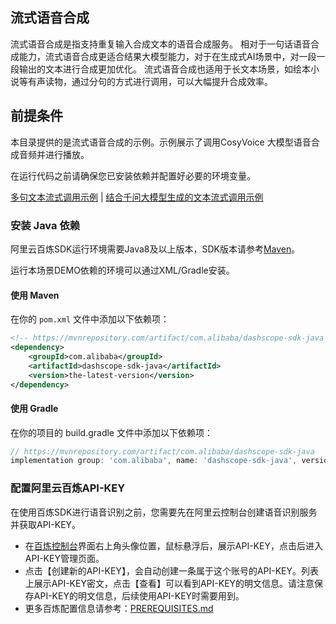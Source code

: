 ## 流式语音合成 
流式语音合成是指支持重复输入合成文本的语音合成服务。
相对于一句话语音合成能力，流式语音合成更适合结果大模型能力，对于在生成式AI场景中，对一段一段输出的文本进行合成更加优化。
流式语音合成也适用于长文本场景，如绘本小说等有声读物，通过分句的方式进行调用，可以大幅提升合成效率。

## 前提条件
本目录提供的是流式语音合成的示例。示例展示了调用CosyVoice 大模型语音合成音频并进行播放。


在运行代码之前请确保您已安装依赖并配置好必要的环境变量。

[多句文本流式调用示例](./StreamSynthesizeTextToSpeech.py)  | [结合千问大模型生成的文本流式调用示例](./StreamSynthesizeLlmResponseToSpeech.py)

### 安装 Java 依赖

阿里云百炼SDK运行环境需要Java8及以上版本，SDK版本请参考[Maven](https://mvnrepository.com/artifact/com.alibaba/dashscope-sdk-java)。

运行本场景DEMO依赖的环境可以通过XML/Gradle安装。

#### 使用 Maven

在你的 `pom.xml` 文件中添加以下依赖项：

```xml
<!-- https://mvnrepository.com/artifact/com.alibaba/dashscope-sdk-java -->
<dependency>
    <groupId>com.alibaba</groupId>
    <artifactId>dashscope-sdk-java</artifactId>
    <version>the-latest-version</version>
</dependency>
```
#### 使用 Gradle

在你的项目的 build.gradle 文件中添加以下依赖项：

```gradle
// https://mvnrepository.com/artifact/com.alibaba/dashscope-sdk-java
implementation group: 'com.alibaba', name: 'dashscope-sdk-java', version: 'the-latest-version'
```

### 配置阿里云百炼API-KEY
在使用百炼SDK进行语音识别之前，您需要先在阿里云控制台创建语音识别服务并获取API-KEY。
- 在[百炼控制台](https://bailian.console.aliyun.com/)界面右上角头像位置，鼠标悬浮后，展示API-KEY，点击后进入API-KEY管理页面。
- 点击【创建新的API-KEY】，会自动创建一条属于这个账号的API-KEY。列表上展示API-KEY密文，点击【查看】可以看到API-KEY的明文信息。请注意保存API-KEY的明文信息，后续使用API-KEY时需要用到。
- 更多百炼配置信息请参考：[PREREQUISITES.md](../../../../../PREREQUISITES.md)
